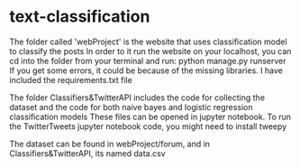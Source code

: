 # text-classification

The folder called 'webProject' is the website that uses classification model to classify the posts
In order to it run the website on your localhost, you can cd into the folder from your terminal and run: 
python manage.py runserver
If you get some errors, it could be because of the missing libraries. I have included the requirements.txt file


The folder Classifiers&TwitterAPI includes the code for collecting the dataset
and the code for both naive bayes and logistic regression classification models
These files can be opened in jupyter notebook.
To run the TwitterTweets jupyter notebook code, you might need to install tweepy


The dataset can be found in webProject/forum, and in Classifiers&TwitterAPI, its named data.csv